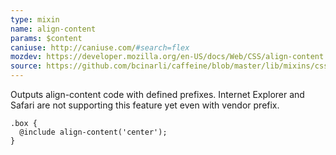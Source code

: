```yaml
---
type: mixin
name: align-content
params: $content
caniuse: http://caniuse.com/#search=flex
mozdev: https://developer.mozilla.org/en-US/docs/Web/CSS/align-content
source: https://github.com/bcinarli/caffeine/blob/master/lib/mixins/css3/_flex.scss#L115
---
```

Outputs align-content code with defined prefixes. Internet Explorer and Safari are not supporting this feature yet even with vendor prefix.

```{.language-scss}
.box {
  @include align-content('center');
}
```
